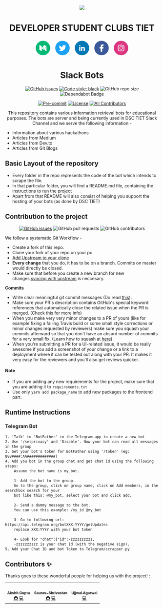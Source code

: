 <div align = "center">

<img height=200px src= "https://github.com/developer-student-club-thapar/officialWebsite/blob/master/Frontend/src/assets/dsc_logo.png">

<h1>DEVELOPER STUDENT CLUBS TIET</h1>

<a href="https://medium.com/developer-student-clubs-tiet"><img src="https://github.com/aritraroy/social-icons/blob/master/medium-icon.png?raw=true" width="60"></a>
<a href="https://twitter.com/dsctiet"><img src="https://github.com/aritraroy/social-icons/blob/master/twitter-icon.png?raw=true" width="60"></a>
<a href="https://www.linkedin.com/company/developer-student-club-thapar"><img src="https://github.com/aritraroy/social-icons/blob/master/linkedin-icon.png?raw=true" width="60"></a>
<a href="https://facebook.com/dscthapar"><img src="https://github.com/aritraroy/social-icons/blob/master/facebook-icon.png?raw=true" width="60"></a>
<a href="https://instagram.com/dsc.tiet"><img src="https://github.com/aritraroy/social-icons/blob/master/instagram-icon.png?raw=true" width="60"></a>

# Slack Bots
[![GitHub issues](https://img.shields.io/github/issues/developer-student-club-thapar/slack-bots?logo=github)](https://github.com/developer-student-club-thapar/slack-bots/issues)
[![Code style: black](https://img.shields.io/badge/code%20style-black-000000.svg)](https://github.com/psf/black)
![GitHub repo size](https://img.shields.io/github/repo-size/developer-student-club-thapar/slack-bots)
<a> <img src="https://badgen.net/dependabot/thepracticaldev/dev.to?icon=dependabot" alt="Dependabot Badge"></a>

[![Pre-commit](https://img.shields.io/badge/pre--commit-enabled-brightgreen?logo=pre-commit&logoColor=white)](https://github.com/developer-student-club-thapar/slack-bots/blob/master/.pre-commit-config.yaml)
[![License](https://img.shields.io/github/license/developer-student-club-thapar/slack-bots)](hhttps://github.com/developer-student-club-thapar/slack-bots/blob/master/LICENSE)
[![All Contributors](https://img.shields.io/badge/all_contributors-3-orange.svg?style=flat-square)](#contributors-)

This repository contains various information retrieval bots for educational purposes. The bots are server and being currently used in DSC TIET Slack Channel and we serve the following information - </div>
- Information about various hackathons
- Articles from Medium
- Articles from Dev.to
- Articles from Git Blogs

Basic Layout of the repository
------------
- Every folder in the repo represents the code of the bot which intends to scrape the file.
- In that particular folder, you will find a README.md file, containing the instructions to run the project
- Apart from that README will also consist of helping you support the hosting of your bots (as done by DSC TIET)

Contribution to the project
------------
<div align="center">

[![GitHub issues](https://img.shields.io/github/issues/developer-student-club-thapar/slack-bots?logo=github)](https://github.com/developer-student-club-thapar/slack-bots/issues) ![GitHub pull requests](https://img.shields.io/github/issues-pr-raw/developer-student-club-thapar/slack-bots?logo=git&logoColor=white) ![GitHub contributors](https://img.shields.io/github/contributors/developer-student-club-thapar/slack-bots?logo=github)

</div>
We follow a systematic Git Workflow -

- Create a fork of this repo.
- Clone your fork of your repo on your pc.
- [Add Upstream to your clone](https://help.github.com/en/github/collaborating-with-issues-and-pull-requests/configuring-a-remote-for-a-fork)
- **Every change** that you do, it has to be on a branch. Commits on master would directly be closed.
- Make sure that before you create a new branch for new changes,[syncing with upstream](https://help.github.com/en/github/collaborating-with-issues-and-pull-requests/syncing-a-fork) is neccesary.

**Commits**
* Write clear meaningful git commit messages (Do read [this](http://chris.beams.io/posts/git-commit/)).
* Make sure your PR's description contains GitHub's special keyword references that automatically close the related issue when the PR is merged. (Check [this](https://github.com/blog/1506-closing-issues-via-pull-requests) for more info)
* When you make very very minor changes to a PR of yours (like for example fixing a failing Travis build or some small style corrections or minor changes requested by reviewers) make sure you squash your commits afterward so that you don't have an absurd number of commits for a very small fix. (Learn how to squash at [here](https://davidwalsh.name/squash-commits-git))
* When you're submitting a PR for a UI-related issue, it would be really awesome if you add a screenshot of your change or a link to a deployment where it can be tested out along with your PR. It makes it very easy for the reviewers and you'll also get reviews quicker.

#### Note

- If you are adding any new requirements for the project, make sure that you are adding it to `requirements.txt`
- Use only `yarn add package_name` to add new packages to the frontend part.



## Runtime Instructions 


### Telegram Bot

	1. 'Talk' to 'BotFather' in the Telegram app to create a new bot
	2. Use '/setprivacy' and 'Disable'. Now your bot can read all messages in the group
	3. Get your bot's token for BotFather using '/token' (eg: 888####:AA#############)
	4. Add you bot in the group chat and get chat id using the following steps:
		Assume the bot name is my_bot.

		1- Add the bot to the group.
		Go to the group, click on group name, click on Add members, in the searchbox search for your 
		bot like this: @my_bot, select your bot and click add.

		2- Send a dummy message to the bot.
		You can use this example: /my_id @my_bot

		3- Go to following url: https://api.telegram.org/botXXX:YYYY/getUpdates
		replace XXX:YYYY with your bot token

		4- Look for "chat":{"id":-zzzzzzzzzz,
		-zzzzzzzzzz is your chat id (with the negative sign).
	5. Add your Chat ID and bot Token to Telegram/scrapper.py

## Contributors ✨

Thanks goes to these wonderful people for helping us with the project! :

<!-- ALL-CONTRIBUTORS-LIST:START - Do not remove or modify this section -->
<!-- prettier-ignore-start -->
<!-- markdownlint-disable -->
<table>
  <tr>
    <td align="center"><a href="https://github.com/akshit-mee"><img src="https://avatars3.githubusercontent.com/u/62721801?v=4" width="100px;" alt=""/><br /><sub><b>Akshit Gupta</b></sub></a><br /><a href="#infra-akshit-mee" title="Infrastructure (Hosting, Build-Tools, etc)">🚇</a> <a href="https://github.com/developer-student-club-thapar/slack-bots/commits?author=akshit-mee" title="Code">💻</a></td>
    <td align="center"><a href="https://github.com/Saurav-Shrivastav"><img src="https://avatars1.githubusercontent.com/u/54510448?v=4" width="100px;" alt=""/><br /><sub><b>Saurav-Shrivastav</b></sub></a><br /><a href="#infra-Saurav-Shrivastav" title="Infrastructure (Hosting, Build-Tools, etc)">🚇</a> <a href="https://github.com/developer-student-club-thapar/slack-bots/commits?author=Saurav-Shrivastav" title="Code">💻</a></td>
    <td align="center"><a href="https://github.com/specter25"><img src="https://avatars1.githubusercontent.com/u/56391382?v=4" width="100px;" alt=""/><br /><sub><b>Ujjwal Agarwal</b></sub></a><br /><a href="https://github.com/developer-student-club-thapar/slack-bots/commits?author=specter25" title="Code">💻</a></td>
  </tr>
</table>

<!-- markdownlint-enable -->
<!-- prettier-ignore-end -->
<!-- ALL-CONTRIBUTORS-LIST:END -->
